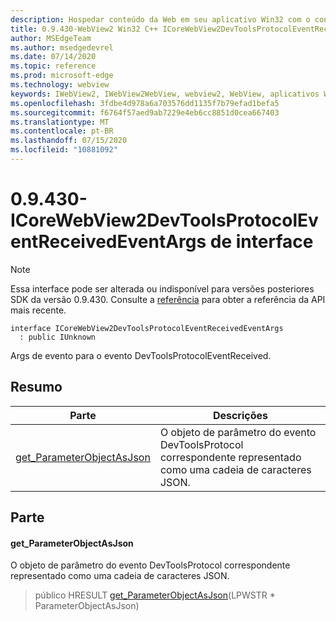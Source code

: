 ```yaml
---
description: Hospedar conteúdo da Web em seu aplicativo Win32 com o controle WebView2 do Microsoft Edge
title: 0.9.430-WebView2 Win32 C++ ICoreWebView2DevToolsProtocolEventReceivedEventArgs
author: MSEdgeTeam
ms.author: msedgedevrel
ms.date: 07/14/2020
ms.topic: reference
ms.prod: microsoft-edge
ms.technology: webview
keywords: IWebView2, IWebView2WebView, webview2, WebView, aplicativos Win32, Win32, Edge, ICoreWebView2, ICoreWebView2Host, controle do navegador, HTML Edge
ms.openlocfilehash: 3fdbe4d978a6a703576dd1135f7b79efad1befa5
ms.sourcegitcommit: f6764f57aed9ab7229e4eb6cc8851d0cea667403
ms.translationtype: MT
ms.contentlocale: pt-BR
ms.lasthandoff: 07/15/2020
ms.locfileid: "10881092"
---
```

# 0.9.430-ICoreWebView2DevToolsProtocolEventReceivedEventArgs de interface 

> [!NOTE]
> Essa interface pode ser alterada ou indisponível para versões posteriores SDK da versão 0.9.430. Consulte a [referência](../../../webview2-api-reference.md) para obter a referência da API mais recente.

```
interface ICoreWebView2DevToolsProtocolEventReceivedEventArgs
  : public IUnknown
```

Args de evento para o evento DevToolsProtocolEventReceived.

## Resumo

 Parte                        | Descrições
--------------------------------|---------------------------------------------
[get_ParameterObjectAsJson](#get_parameterobjectasjson) | O objeto de parâmetro do evento DevToolsProtocol correspondente representado como uma cadeia de caracteres JSON.

## Parte

#### get_ParameterObjectAsJson 

O objeto de parâmetro do evento DevToolsProtocol correspondente representado como uma cadeia de caracteres JSON.

> público HRESULT [get_ParameterObjectAsJson](#get_parameterobjectasjson)(LPWSTR * ParameterObjectAsJson)

